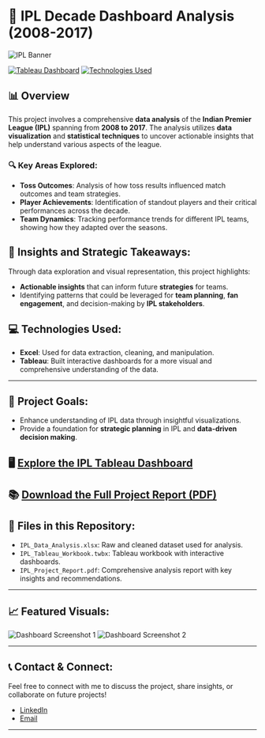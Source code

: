 # 🏏 IPL Decade Dashboard Analysis (2008-2017)

![IPL Banner](https://your-image-link.com) <!-- Replace with an IPL-themed image -->

[![Tableau Dashboard](https://img.shields.io/badge/View-Tableau%20Dashboard-blue)](https://public.tableau.com/app/profile/poojit.kasina/viz/IPLDecadeDynamicsDashboard/MatchStatistics)
[![Technologies Used](https://img.shields.io/badge/Technologies-Excel%20%7C%20Tableau-yellowgreen)](link-to-your-project)

## 📊 Overview

This project involves a comprehensive **data analysis** of the **Indian Premier League (IPL)** spanning from **2008 to 2017**. The analysis utilizes **data visualization** and **statistical techniques** to uncover actionable insights that help understand various aspects of the league.

### 🔍 Key Areas Explored:
- **Toss Outcomes**: Analysis of how toss results influenced match outcomes and team strategies.
- **Player Achievements**: Identification of standout players and their critical performances across the decade.
- **Team Dynamics**: Tracking performance trends for different IPL teams, showing how they adapted over the seasons.

## 🚀 Insights and Strategic Takeaways:

Through data exploration and visual representation, this project highlights:
- **Actionable insights** that can inform future **strategies** for teams.
- Identifying patterns that could be leveraged for **team planning**, **fan engagement**, and decision-making by **IPL stakeholders**.

## 💻 Technologies Used:
- **Excel**: Used for data extraction, cleaning, and manipulation.
- **Tableau**: Built interactive dashboards for a more visual and comprehensive understanding of the data.

---

## 🎯 Project Goals:
- Enhance understanding of IPL data through insightful visualizations.
- Provide a foundation for **strategic planning** in IPL and **data-driven decision making**.

## 🖥️ [Explore the IPL Tableau Dashboard](https://public.tableau.com/app/profile/poojit.kasina/viz/IPLDecadeDynamicsDashboard/MatchStatistics)

## 📚 [Download the Full Project Report (PDF)](link-to-your-project)

## 📂 Files in this Repository:
- `IPL_Data_Analysis.xlsx`: Raw and cleaned dataset used for analysis.
- `IPL_Tableau_Workbook.twbx`: Tableau workbook with interactive dashboards.
- `IPL_Project_Report.pdf`: Comprehensive analysis report with key insights and recommendations.

---

## 📈 Featured Visuals:
<!-- Optional: Add screenshots of Tableau dashboards here for an extra visual appeal -->

![Dashboard Screenshot 1](https://your-image-link.com) <!-- Replace with screenshots from your Tableau dashboard -->
![Dashboard Screenshot 2](https://your-image-link.com)

---

## 📞 Contact & Connect:
Feel free to connect with me to discuss the project, share insights, or collaborate on future projects!

- [LinkedIn](https://www.linkedin.com/in/your-linkedin/)
- [Email](mailto:your-email@example.com)

---
